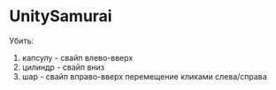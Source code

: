 # UnitySamurai
Убить:
1. капсулу - свайп влево-вверх
2. цилиндр - свайп вниз
3. шар - свайп вправо-вверх
перемещение кликами слева/справа
